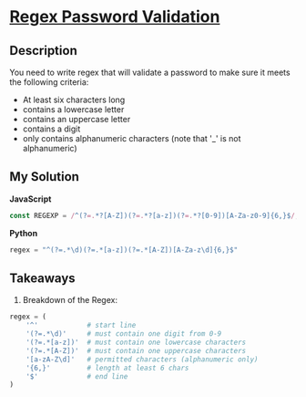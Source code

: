 # [Regex Password Validation](https://www.codewars.com/kata/52e1476c8147a7547a000811)

## Description

You need to write regex that will validate a password to make sure it meets the following criteria:

- At least six characters long
- contains a lowercase letter
- contains an uppercase letter
- contains a digit
- only contains alphanumeric characters (note that '\_' is not alphanumeric)

## My Solution

**JavaScript**

```js
const REGEXP = /^(?=.*?[A-Z])(?=.*?[a-z])(?=.*?[0-9])[A-Za-z0-9]{6,}$/;
```

**Python**

```py
regex = "^(?=.*\d)(?=.*[a-z])(?=.*[A-Z])[A-Za-z\d]{6,}$"
```

## Takeaways

1. Breakdown of the Regex:

```py
regex = (
    '^'            # start line
    '(?=.*\d)'     # must contain one digit from 0-9
    '(?=.*[a-z])'  # must contain one lowercase characters
    '(?=.*[A-Z])'  # must contain one uppercase characters
    '[a-zA-Z\d]'   # permitted characters (alphanumeric only)
    '{6,}'         # length at least 6 chars
    '$'            # end line
)
```
